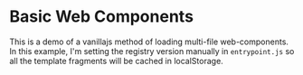 # Basic Web Components

This is a demo of a vanillajs method of loading multi-file
web-components. In this example, I'm setting the registry
version manually in `entrypoint.js` so all the template
fragments will be cached in localStorage.
